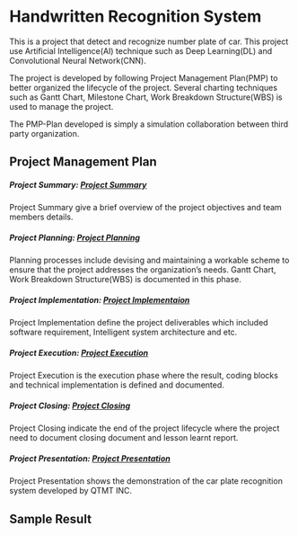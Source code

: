 # Handwritten Recognition System

This is a project that detect and recognize number plate of car. This project use Artificial Intelligence(AI) technique such as Deep Learning(DL) and Convolutional Neural Network(CNN). 

The project is developed by following Project Management Plan(PMP) to better organized the lifecycle of the project. Several charting techniques such as Gantt Chart, Milestone Chart, Work Breakdown Structure(WBS) is used to manage the project.

The PMP-Plan developed is simply a simulation collaboration between third party organization. 

## Project Management Plan
##### Project Summary: [Project Summary](PMP-PLAN/A-PROJECT_SUMMARY.md)
Project Summary give a brief overview of the project objectives and team members details. 

##### Project Planning: [Project Planning](PMP-PLAN/B-PROJECT_PLANNING.md)
Planning processes include devising and maintaining a workable scheme to
ensure that the project addresses the organization’s needs. Gantt Chart, Work Breakdown Structure(WBS) is documented in this phase.

##### Project Implementation: [Project Implementaion](PMP-PLAN/C-PROJECT_IMPLEMENTATION.md)
Project Implementation define the project deliverables which included software requirement, Intelligent system architecture and etc.

##### Project Execution: [Project Execution](PMP-PLAN/D-PROJECT_EXECUTION.md)
Project Execution is the execution phase where the result, coding blocks and technical implementation is defined and documented.

##### Project Closing: [Project Closing](PMP-PLAN/E-PROJECT_CLOSING.md)
Project Closing indicate the end of the project lifecycle where the project need to document closing document and lesson learnt report.

##### Project Presentation: [Project Presentation](PMP-PLAN/F-PROJECT_PRESENTATION.md)
Project Presentation shows the demonstration of the car plate recognition system developed by QTMT INC. 
## Sample Result
